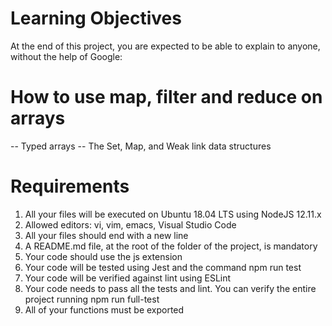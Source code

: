 # Learning Objectives
At the end of this project, you are expected to be able to explain to anyone, without the help of Google:

# How to use map, filter and reduce on arrays
-- Typed arrays
-- The Set, Map, and Weak link data structures

# Requirements
1. All your files will be executed on Ubuntu 18.04 LTS using NodeJS 12.11.x
2. Allowed editors: vi, vim, emacs, Visual Studio Code
3. All your files should end with a new line
4. A README.md file, at the root of the folder of the project, is mandatory
5. Your code should use the js extension
6. Your code will be tested using Jest and the command npm run test
7. Your code will be verified against lint using ESLint
8. Your code needs to pass all the tests and lint. You can verify the entire project running npm run full-test
9. All of your functions must be exported
